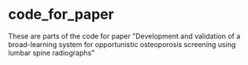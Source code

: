 # code_for_paper
These are parts of the code for paper "Development and validation of a broad-learning system for opportunistic osteoporosis screening using lumbar spine radiographs"
